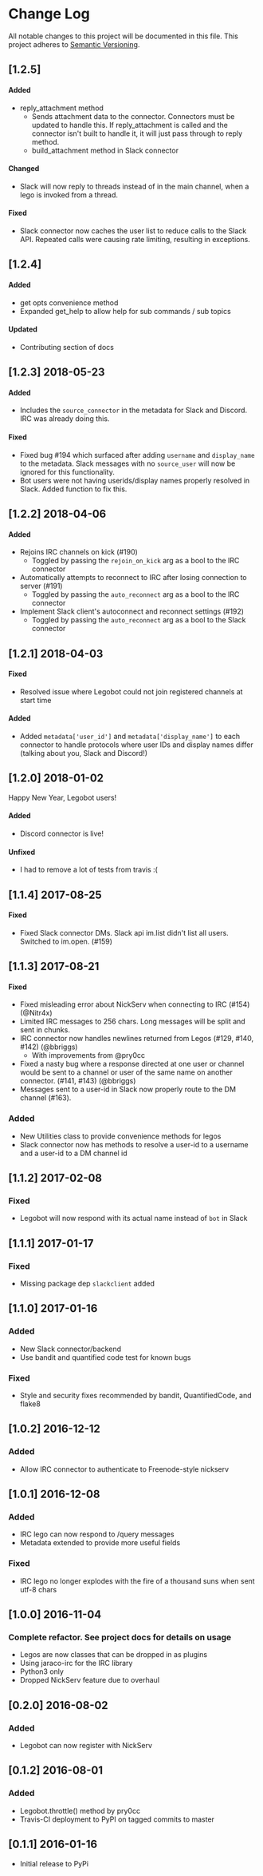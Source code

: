 # Change Log

All notable changes to this project will be documented in this file.
This project adheres to [Semantic Versioning](http://semver.org/).

## [1.2.5]
#### Added
- reply_attachment method
  - Sends attachment data to the connector. Connectors must be updated to handle this. If reply_attachment is called and the connector isn't built to handle it, it will just pass through to reply method.
  - build_attachment method in Slack connector

#### Changed
- Slack will now reply to threads instead of in the main channel, when a lego is invoked from a thread.

#### Fixed
- Slack connector now caches the user list to reduce calls to the Slack API. Repeated calls were causing rate limiting, resulting in exceptions.

## [1.2.4]
#### Added
- get opts convenience method
- Expanded get_help to allow help for sub commands / sub topics

#### Updated
- Contributing section of docs

## [1.2.3] 2018-05-23
#### Added
 - Includes the `source_connector` in the metadata for Slack and Discord. IRC was already doing this.
 
#### Fixed
 - Fixed bug #194 which surfaced after adding `username` and `display_name` to the metadata. Slack messages with no `source_user` will now be ignored for this functionality.
 - Bot users were not having userids/display names properly resolved in Slack. Added function to fix this.

## [1.2.2] 2018-04-06
#### Added
 - Rejoins IRC channels on kick (#190)
   - Toggled by passing the `rejoin_on_kick` arg as a bool to the IRC connector
 - Automatically attempts to reconnect to IRC after losing connection to server (#191)
   - Toggled by passing the `auto_reconnect` arg as a bool to the IRC connector
 - Implement Slack client's autoconnect and reconnect settings (#192)
   - Toggled by passing the `auto_reconnect` arg as a bool to the Slack connector

## [1.2.1] 2018-04-03

#### Fixed
- Resolved issue where Legobot could not join registered channels at start time

#### Added
- Added `metadata['user_id']` and `metadata['display_name']` to each connector to handle protocols where user IDs and display names differ (talking about you, Slack and Discord!)

## [1.2.0] 2018-01-02

Happy New Year, Legobot users!

#### Added
- Discord connector is live!

#### Unfixed
- I had to remove a lot of tests from travis :(

## [1.1.4] 2017-08-25
#### Fixed
- Fixed Slack connector DMs. Slack api im.list didn't list all users. Switched to im.open. (#159)

## [1.1.3] 2017-08-21
#### Fixed

- Fixed misleading error about NickServ when connecting to IRC (#154) (@Nitr4x)
- Limited IRC messages to 256 chars. Long messages will be split and sent in chunks.
- IRC connector now handles newlines returned from Legos (#129, #140, #142) (@bbriggs)
  - With improvements from @pry0cc
- Fixed a nasty bug where a response directed at one user or channel would be sent to a channel or user of the same name on another connector. (#141, #143) (@bbriggs)
- Messages sent to a user-id in Slack now properly route to the DM channel (#163).

### Added

- New Utilities class to provide convenience methods for legos
- Slack connector now has methods to resolve a user-id to a username and a user-id to a DM channel id

## [1.1.2] 2017-02-08
### Fixed

- Legobot will now respond with its actual name instead of `bot` in Slack

## [1.1.1] 2017-01-17
### Fixed

- Missing package dep `slackclient` added

## [1.1.0] 2017-01-16
### Added

- New Slack connector/backend
- Use bandit and quantified code test for known bugs

### Fixed

- Style and security fixes recommended by bandit, QuantifiedCode,
and flake8

## [1.0.2] 2016-12-12

### Added

- Allow IRC connector to authenticate to Freenode-style nickserv

## [1.0.1] 2016-12-08

### Added

- IRC lego can now respond to /query messages
- Metadata extended to provide more useful fields

### Fixed

- IRC lego no longer explodes with the fire of a thousand suns when
  sent utf-8 chars

## [1.0.0] 2016-11-04

### Complete refactor. See project docs for details on usage

- Legos are now classes that can be dropped in as plugins
- Using jaraco-irc for the IRC library
- Python3 only
- Dropped NickServ feature due to overhaul

## [0.2.0] 2016-08-02

### Added

- Legobot can now register with NickServ

## [0.1.2] 2016-08-01

### Added

- Legobot.throttle() method by pry0cc
- Travis-CI deployment to PyPI on tagged commits to master

## [0.1.1] 2016-01-16

- Initial release to PyPi
